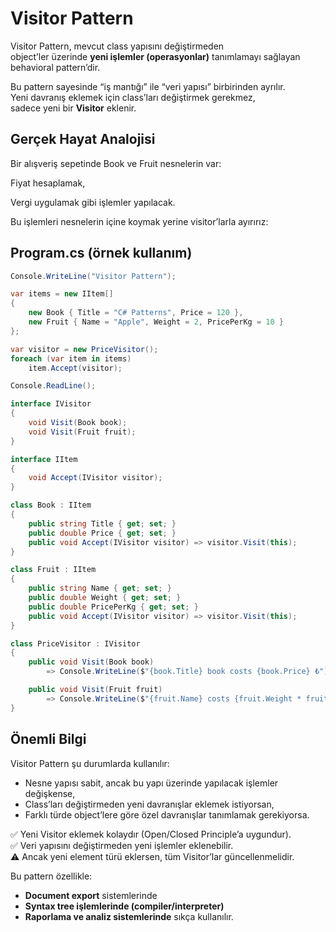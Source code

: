﻿# Visitor Pattern

Visitor Pattern, mevcut class yapısını değiştirmeden  
object’ler üzerinde **yeni işlemler (operasyonlar)** tanımlamayı sağlayan behavioral pattern’dir.  

Bu pattern sayesinde “iş mantığı” ile “veri yapısı” birbirinden ayrılır.  
Yeni davranış eklemek için class’ları değiştirmek gerekmez,  
sadece yeni bir **Visitor** eklenir.

## Gerçek Hayat Analojisi

Bir alışveriş sepetinde Book ve Fruit nesnelerin var:

Fiyat hesaplamak,

Vergi uygulamak gibi işlemler yapılacak.

Bu işlemleri nesnelerin içine koymak yerine visitor’larla ayırırız:

## Program.cs (örnek kullanım)

```csharp
Console.WriteLine("Visitor Pattern");

var items = new IItem[]
{
    new Book { Title = "C# Patterns", Price = 120 },
    new Fruit { Name = "Apple", Weight = 2, PricePerKg = 10 }
};

var visitor = new PriceVisitor();
foreach (var item in items)
    item.Accept(visitor);

Console.ReadLine();

interface IVisitor
{
    void Visit(Book book);
    void Visit(Fruit fruit);
}

interface IItem
{
    void Accept(IVisitor visitor);
}

class Book : IItem
{
    public string Title { get; set; }
    public double Price { get; set; }
    public void Accept(IVisitor visitor) => visitor.Visit(this);
}

class Fruit : IItem
{
    public string Name { get; set; }
    public double Weight { get; set; }
    public double PricePerKg { get; set; }
    public void Accept(IVisitor visitor) => visitor.Visit(this);
}

class PriceVisitor : IVisitor
{
    public void Visit(Book book)
        => Console.WriteLine($"{book.Title} book costs {book.Price} ₺");

    public void Visit(Fruit fruit)
        => Console.WriteLine($"{fruit.Name} costs {fruit.Weight * fruit.PricePerKg} ₺");
}


```

## Önemli Bilgi

Visitor Pattern şu durumlarda kullanılır:
- Nesne yapısı sabit, ancak bu yapı üzerinde yapılacak işlemler değişkense,  
- Class’ları değiştirmeden yeni davranışlar eklemek istiyorsan,  
- Farklı türde object’lere göre özel davranışlar tanımlamak gerekiyorsa.  

✅ Yeni Visitor eklemek kolaydır (Open/Closed Principle’a uygundur).  
✅ Veri yapısını değiştirmeden yeni işlemler eklenebilir.  
⚠️ Ancak yeni element türü eklersen, tüm Visitor’lar güncellenmelidir.

Bu pattern özellikle:
- **Document export** sistemlerinde  
- **Syntax tree işlemlerinde (compiler/interpreter)**  
- **Raporlama ve analiz sistemlerinde** sıkça kullanılır.  
